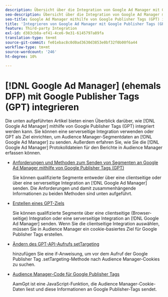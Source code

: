 ```yaml
---
description: Übersicht über die Integration von Google Ad Manager mit Google Publisher Tags (GPT).
seo-description: Übersicht über die Integration von Google Ad Manager mit Google Publisher Tags (GPT) in Adobe Audience Manager (AAM).
seo-title: Google Ad Manager mithilfe von Google Publisher Tags (GPT) in Adobe Audience Manager (AAM) integrieren
title: 'Integrieren von Google Ad Manager mit Google Publisher Tags (GPT) '
feature: Third-party Integration
exl-id: d383cb8a-ef41-4ce6-9e31-6145797a89fa
translation-type: tm+mt
source-git-commit: fe01ebac8c0d0ad3630d3853e0bf32f0b00f6a44
workflow-type: tm+mt
source-wordcount: '246'
ht-degree: 10%

---
```


# [!DNL Google Ad Manager] (ehemals DFP) mit Google Publisher Tags (GPT) integrieren

Die unten aufgeführten Artikel bieten einen Überblick darüber, wie [!DNL Google Ad Manager] mithilfe von Google Publisher Tags (GPT) integriert werden kann. Sie können eine serverseitige Integration verwenden oder GPT als Ziel einrichten, um Audience Manager-Segmentdaten an [!DNL Google Ad Manager] zu senden. Außerdem erfahren Sie, wie Sie die [!DNL Google Ad Manager] Protokolldateien für den Berichte in Audience Manager erfassen können.

* [Anforderungen und Methoden zum Senden von Segmenten an Google Ad Manager mithilfe von Google Publisher Tags (GPT)](/help/using/integration/gpt-aam-destination/gpt-aam-requirements.md)

   Sie können qualifizierte Segmente entweder über eine clientseitige oder über eine serverseitige Integration an [!DNL Google Ad Manager] senden. Die Anforderungen und damit zusammenhängende Informationen zu beiden Methoden sind unten aufgeführt.

* [Erstellen eines GPT-Ziels](/help/using/integration/gpt-aam-destination/gpt-aam-create-destination.md)

   Sie können qualifizierte Segmente über eine clientseitige (Browser-seitige) Integration oder eine serverseitige Integration an [!DNL Google Ad Manager] senden. Wenn Sie die clientseitige Integration auswählen, müssen Sie in Audience Manager ein cookie-basiertes Ziel für Google Publisher Tags erstellen.

* [Ändern des GPT-API-Aufrufs setTargeting](/help/using/integration/gpt-aam-destination/gpt-aam-modify-api.md)

   hinzufügen Sie eine if-Anweisung, um vor dem Aufruf der Google Publisher Tag .setTargeting-Methode nach Audience Manager-Cookies zu suchen.

* [Audience Manager-Code für Google Publisher Tags](/help/using/integration/gpt-aam-destination/gpt-aam-aamgpt-code.md)

   AamGpt ist eine JavaScript-Funktion, die Audience Manager-Cookie-Daten liest und diese Informationen an Google Publisher-Tags sendet.
